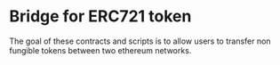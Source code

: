 # Bridge for ERC721 token
The goal of these contracts and scripts is to allow users to transfer non fungible tokens between two ethereum networks.

